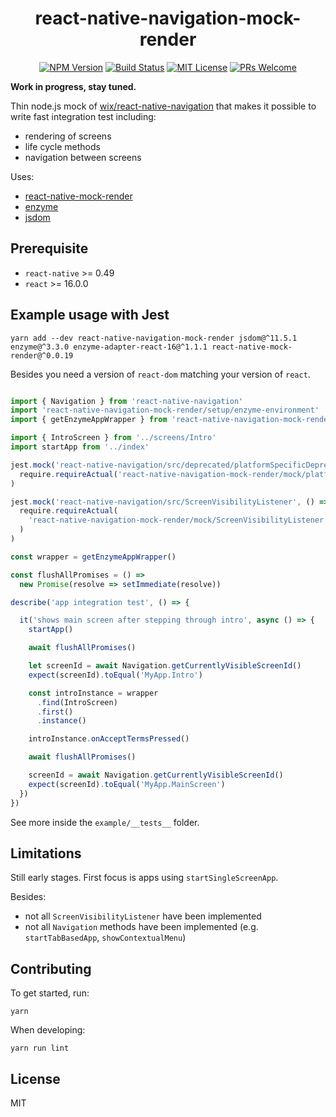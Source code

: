 <div align="center">
  <h1>react-native-navigation-mock-render</h1>

  [![NPM Version](https://img.shields.io/npm/v/react-native-navigation-mock-render.svg?style=flat)](https://www.npmjs.com/package/react-native-navigation-mock-render)
  [![Build Status](https://travis-ci.org/skovhus/react-native-navigation-mock-render.svg?branch=master)](https://travis-ci.org/skovhus/react-native-navigation-mock-render)
  [![MIT License](https://img.shields.io/npm/l/react-native-navigation-mock-render.svg?style=flat-square)](https://github.com/skovhus/react-native-navigation-mock-render/blob/master/LICENSE)
  [![PRs Welcome](https://img.shields.io/badge/PRs-welcome-brightgreen.svg?style=flat-square)](http://makeapullrequest.com)
</div>

**Work in progress, stay tuned.**

Thin node.js mock of [wix/react-native-navigation](https://github.com/wix/react-native-navigation) that makes it possible to write fast integration test including:
- rendering of screens
- life cycle methods
- navigation between screens

Uses:
- [react-native-mock-render](https://github.com/Root-App/react-native-mock-render)
- [enzyme](https://github.com/airbnb/enzyme)
- [jsdom](https://github.com/tmpvar/jsdom)

## Prerequisite

- `react-native` >= 0.49
- `react` >= 16.0.0


## Example usage with Jest

```shell
yarn add --dev react-native-navigation-mock-render jsdom@^11.5.1 enzyme@^3.3.0 enzyme-adapter-react-16@^1.1.1 react-native-mock-render@^0.0.19
```

Besides you need a version of `react-dom` matching your version of `react`.

```javascript

import { Navigation } from 'react-native-navigation'
import 'react-native-navigation-mock-render/setup/enzyme-environment'
import { getEnzymeAppWrapper } from 'react-native-navigation-mock-render/mock/platform'

import { IntroScreen } from '../screens/Intro'
import startApp from '../index'

jest.mock('react-native-navigation/src/deprecated/platformSpecificDeprecated', () =>
  require.requireActual('react-native-navigation-mock-render/mock/platform')
)

jest.mock('react-native-navigation/src/ScreenVisibilityListener', () =>
  require.requireActual(
    'react-native-navigation-mock-render/mock/ScreenVisibilityListener'
  )
)

const wrapper = getEnzymeAppWrapper()

const flushAllPromises = () =>
  new Promise(resolve => setImmediate(resolve))

describe('app integration test', () => {

  it('shows main screen after stepping through intro', async () => {
    startApp()

    await flushAllPromises()

    let screenId = await Navigation.getCurrentlyVisibleScreenId()
    expect(screenId).toEqual('MyApp.Intro')

    const introInstance = wrapper
      .find(IntroScreen)
      .first()
      .instance()

    introInstance.onAcceptTermsPressed()

    await flushAllPromises()

    screenId = await Navigation.getCurrentlyVisibleScreenId()
    expect(screenId).toEqual('MyApp.MainScreen')
  })
})
```

See more inside the `example/__tests__` folder.

## Limitations

Still early stages. First focus is apps using `startSingleScreenApp`.

Besides:
- not all `ScreenVisibilityListener` have been implemented
- not all `Navigation` methods have been implemented (e.g. `startTabBasedApp`, `showContextualMenu`)


## Contributing

To get started, run:

	yarn

When developing:

	yarn run lint


## License

MIT
